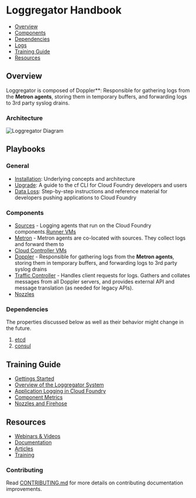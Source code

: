 Loggregator Handbook
===========

-   [Overview](https://github.com/)
-   [Components](https://github.com/)
-   [Dependencies](https://github.com/)
-   [Logs](https://github.com/)
-   [Training Guide](https://github.com/)
-   [Resources](https://github.com/)

Overview
------------------

Loggregator is composed of Doppler**: Responsible for gathering logs from the **Metron agents**, storing them in temporary buffers, and forwarding logs to 3rd party syslog drains.

### Architecture

![Loggregator Diagram](https://github.com/cloudfoundry/loggregator/blob/develop/docs/loggregator.png )

Playbooks
-----------------

### General

* [Installation](http://github.com/cloudfoundry/docs-cloudfoundry-concepts): Underlying concepts and architecture
* [Upgrade](https://github.com/cloudfoundry/docs-cf-cli): A guide to the cf CLI for Cloud Foundry developers and users 
* [Data Loss](http://github.com/cloudfoundry/docs-dev-guide): Step-by-step instructions and reference material for developers pushing applications to Cloud Foundry
 
### Components

* [Sources](https://github.com/) - Logging agents that run on the Cloud Foundry components.[Runner VMs](https://github.com/)
* [Metron](https://github.com/) - Metron agents are co-located with sources. They collect logs and forward them to
* [Cloud Controller VMs](https://github.com/)
* [Doppler](https://github.com/) - Responsible for gathering logs from the **Metron agents**, storing them in temporary buffers, and forwarding logs to 3rd party syslog drains
* [Traffic Controller](https://github.com/) - Handles client requests for logs. Gathers and collates messages from all Doppler servers, and provides external API and message translation (as needed for legacy APIs).
* [Nozzles](https://github.com/)

### Dependencies
The properties discussed below as well as their behavior might change in the future.

1. [etcd](https://github.com/)
1. [consul](https://github.com/)


Training Guide
---------------------------

* [Gettings Started](http://github.com/cloudfoundry/docs-cloudfoundry-concepts)
* [Overview of the Loggregator System](https://github.com/cloudfoundry/docs-cf-cli)
* [Application Logging in Cloud Foundry](http://github.com/cloudfoundry/docs-dev-guide)
* [Component Metrics](http://github.com/cloudfoundry/docs-deploying-cf)
* [Nozzles and Firehose](http://github.com/cloudfoundry/docs-running-cf)

Resources
------------------------------

* [Webinars & Videos](http://github.com/cloudfoundry/docs-cloudfoundry-concepts)
* [Documentation](https://github.com/cloudfoundry/docs-cf-cli)
* [Articles](http://github.com/cloudfoundry/docs-dev-guide)
* [Training](http://github.com/cloudfoundry/docs-dev-guide)

  
### Contributing

Read [CONTRIBUTING.md](<CONTRIBUTING.md>) for more details on contributing
documentation improvements.


